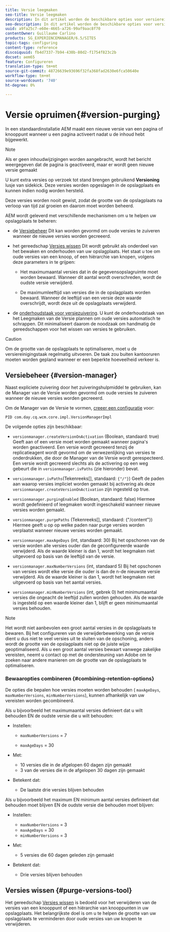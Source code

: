 ```yaml
---
title: Versie leegmaken
seo-title: Versie leegmaken
description: In dit artikel worden de beschikbare opties voor versiereiniging beschreven.
seo-description: In dit artikel worden de beschikbare opties voor versiereiniging beschreven.
uuid: a9fa25c7-e60e-4665-a726-99af9aac8f70
contentOwner: Guillaume Carlino
products: SG_EXPERIENCEMANAGER/6.5/SITES
topic-tags: configuring
content-type: reference
discoiquuid: fb4d7337-7b94-430b-80d2-f1754f823c2b
docset: aem65
feature: Configureren
translation-type: tm+mt
source-git-commit: 48726639e93696f32fa368fad2630e6fca50640e
workflow-type: tm+mt
source-wordcount: '740'
ht-degree: 0%

---
```



# Versie opruimen{#version-purging}

In een standaardinstallatie AEM maakt een nieuwe versie van een pagina of knooppunt wanneer u een pagina activeert nadat u de inhoud hebt bijgewerkt.

>[!NOTE]
>
>Als er geen inhoudwijzigingen worden aangebracht, wordt het bericht weergegeven dat de pagina is geactiveerd, maar er wordt geen nieuwe versie gemaakt

U kunt extra versies op verzoek tot stand brengen gebruikend **Versioning** lusje van sidekick. Deze versies worden opgeslagen in de opslagplaats en kunnen indien nodig worden hersteld.

Deze versies worden nooit gewist, zodat de grootte van de opslagplaats na verloop van tijd zal groeien en daarom moet worden beheerd.

AEM wordt geleverd met verschillende mechanismen om u te helpen uw opslagplaats te beheren:

* de [Versiebeheer](#version-manager)
Dit kan worden gevormd om oude versies te zuiveren wanneer de nieuwe versies worden gecreeerd.

* het gereedschap [Versies wissen](/help/sites-deploying/monitoring-and-maintaining.md#purgeversionstool)
Dit wordt gebruikt als onderdeel van het bewaken en onderhouden van uw opslagplaats.
Het staat u toe om oude versies van een knoop, of een hiërarchie van knopen, volgens deze parameters in te grijpen:

   * Het maximumaantal versies dat in de gegevensopslagruimte moet worden bewaard.
Wanneer dit aantal wordt overschreden, wordt de oudste versie verwijderd.

   * De maximumleeftijd van versies die in de opslagplaats worden bewaard.
Wanneer de leeftijd van een versie deze waarde overschrijdt, wordt deze uit de opslagplaats verwijderd.

* de [onderhoudstaak voor versiezuivering](/help/sites-administering/operations-dashboard.md#automated-maintenance-tasks). U kunt de onderhoudstaak van het Leegmaken van de Versie plannen om oude versies automatisch te schrappen. Dit minimaliseert daarom de noodzaak om handmatig de gereedschappen voor het wissen van versies te gebruiken.

>[!CAUTION]
>
>Om de grootte van de opslagplaats te optimaliseren, moet u de versiereinigingstaak regelmatig uitvoeren. De taak zou buiten kantooruren moeten worden gepland wanneer er een beperkte hoeveelheid verkeer is.

## Versiebeheer {#version-manager}

Naast expliciete zuivering door het zuiveringshulpmiddel te gebruiken, kan de Manager van de Versie worden gevormd om oude versies te zuiveren wanneer de nieuwe versies worden gecreeerd.

Om de Manager van de Versie te vormen, [creeer een configuratie](/help/sites-deploying/configuring-osgi.md) voor:

`PID com.day.cq.wcm.core.impl.VersionManagerImpl`

De volgende opties zijn beschikbaar:

* `versionmanager.createVersionOnActivation` (Boolean, standaard: true) Geeft aan of een versie moet worden gemaakt wanneer pagina&#39;s worden geactiveerd.
Een versie wordt gecreeerd tenzij de replicatieagent wordt gevormd om de verwezenlijking van versies te onderdrukken, die door de Manager van de Versie wordt gerespecteerd.
Een versie wordt gecreeerd slechts als de activering op een weg gebeurt die in `versionmanager.ivPaths` (zie hieronder) bevat.

* `versionmanager.ivPaths`(Tekenreeks[], standaard:  `{"/"}`) Geeft de paden aan waarop versies impliciet worden gemaakt bij activering als deze  `versionmanager.createVersionOnActivation` zijn ingesteld op true.

* `versionmanager.purgingEnabled` (Boolean, standaard: false) Hiermee wordt gedefinieerd of leegmaken wordt ingeschakeld wanneer nieuwe versies worden gemaakt.

* `versionmanager.purgePaths` (Tekenreeks[], standaard: {&quot;/content&quot;}) Hiermee geeft u op op welke paden naar purge versies worden verplaatst wanneer nieuwe versies worden gemaakt.

* `versionmanager.maxAgeDays` (int, standaard: 30) Bij het opschonen van de versie worden alle versies ouder dan de geconfigureerde waarde verwijderd. Als de waarde kleiner is dan 1, wordt het leegmaken niet uitgevoerd op basis van de leeftijd van de versie.

* `versionmanager.maxNumberVersions` (int, standaard 5) Bij het opschonen van versies wordt elke versie die ouder is dan de n-de nieuwste versie verwijderd. Als de waarde kleiner is dan 1, wordt het leegmaken niet uitgevoerd op basis van het aantal versies.

* `versionmanager.minNumberVersions` (int, gebrek 0) het minimumaantal versies die ongeacht de leeftijd zullen worden gehouden. Als de waarde is ingesteld op een waarde kleiner dan 1, blijft er geen minimumaantal versies behouden.

>[!NOTE]
>
>Het wordt niet aanbevolen een groot aantal versies in de opslagplaats te bewaren. Bij het configureren van de verwijderbewerking van de versie dient u dus niet te veel versies uit te sluiten van de opschoning, anders wordt de grootte van de opslagplaats niet op de juiste wijze geoptimaliseerd. Als u een groot aantal versies bewaart vanwege zakelijke vereisten, neemt u contact op met de ondersteuning van Adobe om te zoeken naar andere manieren om de grootte van de opslagplaats te optimaliseren.

### Bewaaropties combineren {#combining-retention-options}

De opties die bepalen hoe versies moeten worden behouden ( `maxAgeDays`, `maxNumberVersions`, `minNumberVersions`), kunnen afhankelijk van uw vereisten worden gecombineerd.

Als u bijvoorbeeld het maximumaantal versies definieert dat u wilt behouden EN de oudste versie die u wilt behouden:

* Instellen:

   * `maxNumberVersions` = 7

   * `maxAgeDays` = 30

* Met:

   * 10 versies die in de afgelopen 60 dagen zijn gemaakt
   * 3 van de versies die in de afgelopen 30 dagen zijn gemaakt

* Betekent dat:

   * De laatste drie versies blijven behouden

Als u bijvoorbeeld het maximum EN minimum aantal versies definieert dat behouden moet blijven EN de oudste versie die behouden moet blijven:

* Instellen:

   * `maxNumberVersions` = 3
   * `maxAgeDays` = 30
   * `minNumberVersions` = 3

* Met:

   * 5 versies die 60 dagen geleden zijn gemaakt

* Betekent dat:

   * Drie versies blijven behouden

## Versies wissen {#purge-versions-tool}

Het gereedschap [Versies wissen](/help/sites-deploying/monitoring-and-maintaining.md#purgeversionstool) is bedoeld voor het verwijderen van de versies van een knooppunt of een hiërarchie van knooppunten in uw opslagplaats. Het belangrijkste doel is om u te helpen de grootte van uw opslagplaats te verminderen door oude versies van uw knopen te verwijderen.
